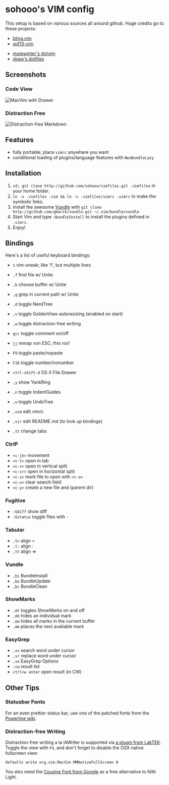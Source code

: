 # sohooo's VIM config

This setup is based on various sources all around github. Huge credits go to these projects:

- [bling.vim](https://github.com/bling/dotvim)
- [spf13-vim](https://github.com/spf13/spf13-vim)
* [mutewinter's dotvim](https://github.com/mutewinter/dot_vim)
* [skwp's dotfiles](https://github.com/skwp/dotfiles)

## Screenshots

### Code View
![MacVim with Drawer](http://dl.dropbox.com/u/393159/macvim/macvim_sohooo.png "Macvim")

### Distraction Free
![Distraction-free Markdown](http://dl.dropbox.com/u/393159/macvim/distraction-free.png "Distraction-free Markdown environment")

## Features

- fully portable; place `vimrc` anywhere you want
- conditional loading of plugins/language features with `NeoBundleLazy`


## Installation

1. `cd; git clone http://github.com/sohooo/vimfiles.git .vimfiles` in your home folder.
2. `ln -s .vimfiles .vim && ln -s .vimfiles/vimrc .vimrc` to make the symbolic links.
3. Install the awesome [Vundle](https://github.com/gmarik/vundle) with `git clone http://github.com/gmarik/vundle.git ~/.vim/bundle/vundle`
4. Start Vim and type `:BundleInstall` to install the plugins defined in `.vimrc`.
5. Enjoy!

## Bindings

Here's a list of useful keyboard bindings:

* `s`       vim-sneak; like 'f', but multiple lines
* `,f`      find file w/ Unite
* `,b`      choose buffer w/ Unite
* `,g`      grep in current path w/ Unite
* `,d`      toggle NerdTree
* `,v`      toggle GoldenView autoresizing (enabled on start)
* `,w`      toggle distraction-free writing
* `gcc`     toggle comment on/off
* `jj`      remap von ESC; this rox!
* `F9`      toggle paste/nopaste
* `F10`     toggle number/nonumber

* `ctrl-shift-d` OS X File Drawer
* `,y`      show YankRing
* `,n`      toggle IndentGuides
* `,u`      toggle UndoTree
* `,vim`    edit vimrc
* `,vir`    edit README.md (to look up bindings)
* `,tt`     change tabs

### CtrlP

* `<c-jk>`  movement
* `<c-t>`   open in tab
* `<c-v>`   open in vertical split
* `<c-cr>`  open in horizontal split
* `<c-z>`   mark file to open with `<c-o>`
* `<c-u>`   clear search field
* `<c-y>`   create a new file and (parent dir)


### Fugitive

* `:Gdiff`    show diff
* `:Gstatus`  toggle files with `-`

### Tabular

* `,t=`  align =
* `,t:`  align :
* `,tt`  align =>

### Vundle

* `,bi`  BundleInstall
* `,bu`  BundleUpdate
* `,bc`  BundleClean

### ShowMarks

* `,mt` toggles ShowMarks on and off
* `,mh` hides an individual mark
* `,ma` hides all marks in the current buffer
* `,mm` places the next available mark


### EasyGrep

* `,vv`  search word under cursor
* `,vr`  replace word under cursor
* `,vo`  EasyGrep Options
* `:cw`  result list
* `ctrl+w enter`  open result (in CW)


## Other Tips

### Statusbar Fonts
For an even prettier status bar, use one of the patched fonts from the [Powerline wiki](https://github.com/Lokaltog/vim-powerline/wiki/Patched-fonts).


### Distraction-free Writing
Distraction-free writing a la iAWriter is supported via [a plugin from LakTEK](http://laktek.com/2012/09/05/distraction-free-writing-with-vim/). Toggle the view with `F4`, and don't forget to disable the OSX native fullscreen view:

    defaults write org.vim.MacVim MMNativeFullScreen 0

You also need the [Cousine Font from Google](http://www.fontsquirrel.com/fonts/cousine) as a free alternative to Nitti Light.
